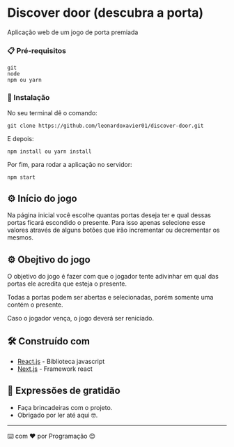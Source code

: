 # Discover door (descubra a porta)

Aplicação web de um jogo de porta premiada

### 📋 Pré-requisitos

```
git
node
npm ou yarn
```

### 🔧 Instalação

No seu terminal dê o comando:

```
git clone https://github.com/leonardoxavier01/discover-door.git
```

E depois:

```
npm install ou yarn install
```

Por fim, para rodar a aplicação no servidor:

```
npm start
```

## ⚙️ Início do jogo

Na página inicial você escolhe quantas portas deseja ter e qual dessas portas ficará escondido o presente.
Para isso apenas selecione esse valores através de alguns botões que irão incrementar ou decrementar os mesmos.

## ⚙️ Obejtivo do jogo

O objetivo do jogo é fazer com que o jogador tente adivinhar em qual das portas ele acredita que esteja o presente.

Todas a portas podem ser abertas e selecionadas, porém somente uma contém o presente.

Caso o jogador vença, o jogo deverá ser reniciado.

## 🛠️ Construído com

- [React.js](https://reactjs.org/) - Biblioteca javascript
- [Next.js](https://nextjs.org/) - Framework react

## 🎁 Expressões de gratidão

- Faça brincadeiras com o projeto.
- Obrigado por ler até aqui 🤓.

---

⌨️ com ❤️ por Programação 😊
